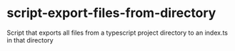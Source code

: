 # script-export-files-from-directory
Script that exports all files from a typescript project directory to an index.ts in that directory
